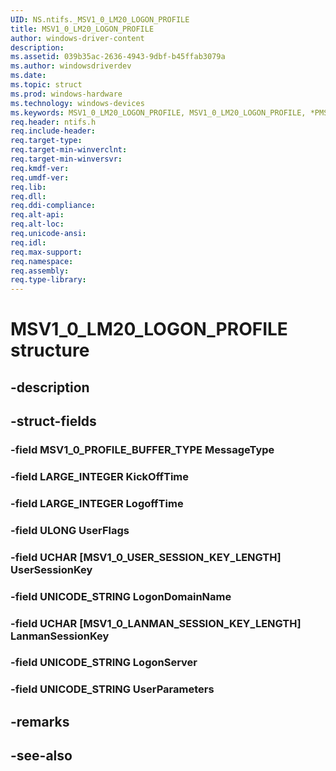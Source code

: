 ```yaml
---
UID: NS.ntifs._MSV1_0_LM20_LOGON_PROFILE
title: MSV1_0_LM20_LOGON_PROFILE
author: windows-driver-content
description: 
ms.assetid: 039b35ac-2636-4943-9dbf-b45ffab3079a
ms.author: windowsdriverdev
ms.date: 
ms.topic: struct
ms.prod: windows-hardware
ms.technology: windows-devices
ms.keywords: MSV1_0_LM20_LOGON_PROFILE, MSV1_0_LM20_LOGON_PROFILE, *PMSV1_0_LM20_LOGON_PROFILE
req.header: ntifs.h
req.include-header:
req.target-type:
req.target-min-winverclnt:
req.target-min-winversvr:
req.kmdf-ver:
req.umdf-ver:
req.lib:
req.dll:
req.ddi-compliance:
req.alt-api:
req.alt-loc:
req.unicode-ansi:
req.idl:
req.max-support:
req.namespace:
req.assembly:
req.type-library:
---
```


# MSV1_0_LM20_LOGON_PROFILE structure

## -description



## -struct-fields

### -field MSV1_0_PROFILE_BUFFER_TYPE MessageType			
 	
### -field LARGE_INTEGER KickOffTime			
 	
### -field LARGE_INTEGER LogoffTime			
 	
### -field ULONG UserFlags			
 	
### -field UCHAR [MSV1_0_USER_SESSION_KEY_LENGTH] UserSessionKey			
 	
### -field UNICODE_STRING LogonDomainName			
 	
### -field UCHAR [MSV1_0_LANMAN_SESSION_KEY_LENGTH] LanmanSessionKey			
 	
### -field UNICODE_STRING LogonServer			
 	
### -field UNICODE_STRING UserParameters			
 	
## -remarks

## -see-also
